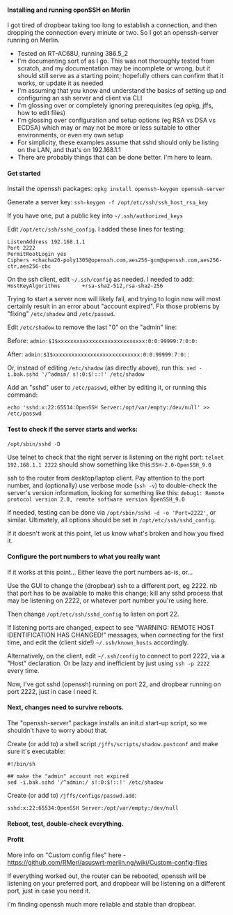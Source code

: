 #### Installing and running openSSH on Merlin

I got tired of dropbear taking too long to establish a connection, and then dropping the connection every minute or two. So I got an openssh-server running on Merlin.

* Tested on RT-AC68U, running 386.5_2
* I'm documenting sort of as I go. This was not thoroughly tested from scratch, and my documentation may be incomplete or wrong, but it should still serve as a starting point; hopefully others can confirm that it works, or update it as needed
* I'm assuming that you know and understand the basics of setting up and configuring an ssh server and client via CLI
* I'm glossing over or completely ignoring prerequisites (eg opkg, jffs, how to edit files)
* I'm glossing over configuration and setup options (eg RSA vs DSA vs ECDSA) which may or may not be more or less suitable to other environments, or even my own setup
* For simplicity, these examples assume that sshd should only be listing on the LAN, and that's on 192.168.1.1
* There are probably things that can be done better. I'm here to learn.

#### Get started

Install the openssh packages: `opkg install openssh-keygen openssh-server`


Generate a server key: `ssh-keygen -f /opt/etc/ssh/ssh_host_rsa_key`

If you have one, put a public key into `~/.ssh/authorized_keys`

Edit `/opt/etc/ssh/sshd_config`. I added these lines for testing:
```
ListenAddress 192.168.1.1
Port 2222
PermitRootLogin yes
Ciphers +chacha20-poly1305@openssh.com,aes256-gcm@openssh.com,aes256-ctr,aes256-cbc
```

On the ssh client, edit `~/.ssh/config` as needed. I needed to add:
`HostKeyAlgorithms       +rsa-sha2-512,rsa-sha2-256`

Trying to start a server now will likely fail, and trying to login now will most certainly result in an error about "account expired". Fix those problems by "fixing" `/etc/shadow` and `/etc/passwd`.

Edit `/etc/shadow` to remove the last "0" on the "admin" line:

Before:
`admin:$1$xxxxxxxxxxxxxxxxxxxxxxxxxxxx:0:0:99999:7:0:0:`

After:
`admin:$1$xxxxxxxxxxxxxxxxxxxxxxxxxxxx:0:0:99999:7:0::`

Or, instead of editing `/etc/shadow` (as directly above), run this:
`sed -i.bak.sshd '/^admin/ s!:0:$!::!' /etc/shadow`

Add an "sshd" user to `/etc/passwd`, either by editing it, or running this command:

`echo 'sshd:x:22:65534:OpenSSH Server:/opt/var/empty:/dev/null' >> /etc/passwd`

#### Test to check if the server starts and works:
`/opt/sbin/sshd -D`

Use telnet to check that the right server is listening on the right port: `telnet 192.168.1.1 2222` should show something like this:`SSH-2.0-OpenSSH_9.0`

ssh to the router from desktop/laptop client. Pay attention to the port number, and (optionally) use verbose mode (`ssh -v`) to double-check the server's version information, looking for something like this: `debug1: Remote protocol version 2.0, remote software version OpenSSH_9.0`

If needed, testing can be done via `/opt/sbin/sshd -d -o 'Port=2222'`, or similar. Ultimately, all options should be set in `/opt/etc/ssh/sshd_config`.

If it doesn't work at this point, let us know what's broken and how you fixed it.

#### Configure the port numbers to what you really want

If it works at this point… Either leave the port numbers as-is, or…

Use the GUI to change the (dropbear) ssh to a different port, eg 2222. nb that port has to be available to make this change; kill any sshd process that may be listening on 2222, or whatever port number you're using here.

Then change `/opt/etc/ssh/sshd_config` to listen on port 22.

If listening ports are changed, expect to see "WARNING: REMOTE HOST IDENTIFICATION HAS CHANGED!" messages, when connecting for the first time, and edit the (client side!) `~/.ssh/known_hosts` accordingly.

Alternatively, on the client, edit `~/.ssh/config` to connect to port 2222, via a "Host" declaration. Or be lazy and inefficient by just using `ssh -p 2222` every time.

Now, I've got sshd (openssh) running on port 22, and dropbear running on port 2222, just in case I need it.

#### Next, changes need to survive reboots.

The "openssh-server" package installs an init.d start-up script, so we shouldn't have to worry about that.

Create (or add to) a shell script `/jffs/scripts/shadow.postconf` and make sure it's executable:
```
#!/bin/sh

## make the "admin" account not expired
sed -i.bak.sshd '/^admin:/ s!:0:$!::!' /etc/shadow
```

Create (or add to) `/jffs/configs/passwd.add`:
```
sshd:x:22:65534:OpenSSH Server:/opt/var/empty:/dev/null
```

#### Reboot, test, double-check everything.

#### Profit

More info on "Custom config files" here - https://github.com/RMerl/asuswrt-merlin.ng/wiki/Custom-config-files

If everything worked out, the router can be rebooted, openssh will be listening on your preferred port, and dropbear will be listening on a different port, just in case you need it.

I'm finding openssh much more reliable and stable than dropbear.